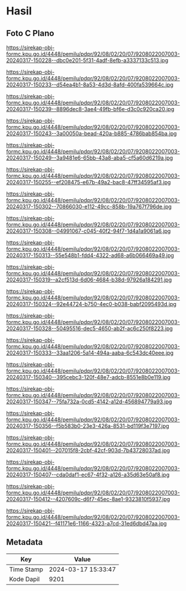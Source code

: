 # Hasil

## Foto C Plano

https://sirekap-obj-formc.kpu.go.id/4448/pemilu/pdpr/92/08/02/20/07/9208022007003-20240317-150228--dbc0e201-5f31-4adf-8efb-a3337133c513.jpg

https://sirekap-obj-formc.kpu.go.id/4448/pemilu/pdpr/92/08/02/20/07/9208022007003-20240317-150233--d54ea4b1-8a53-4d3d-8afd-400fa539664c.jpg

https://sirekap-obj-formc.kpu.go.id/4448/pemilu/pdpr/92/08/02/20/07/9208022007003-20240317-150239--8896dec8-3ae4-49fb-bf6e-d3c0c920ca20.jpg

https://sirekap-obj-formc.kpu.go.id/4448/pemilu/pdpr/92/08/02/20/07/9208022007003-20240317-150243--3a00050a-bead-420a-b885-4786bab854ba.jpg

https://sirekap-obj-formc.kpu.go.id/4448/pemilu/pdpr/92/08/02/20/07/9208022007003-20240317-150249--3a9481e6-65bb-43a8-aba5-cf5a60d6219a.jpg

https://sirekap-obj-formc.kpu.go.id/4448/pemilu/pdpr/92/08/02/20/07/9208022007003-20240317-150255--ef208475-e67b-49a2-bac8-47ff34595af3.jpg

https://sirekap-obj-formc.kpu.go.id/4448/pemilu/pdpr/92/08/02/20/07/9208022007003-20240317-150302--70866030-e112-49cc-858b-19a767f796de.jpg

https://sirekap-obj-formc.kpu.go.id/4448/pemilu/pdpr/92/08/02/20/07/9208022007003-20240317-150308--04991067-c045-40f2-94f7-1d4a1a9061a6.jpg

https://sirekap-obj-formc.kpu.go.id/4448/pemilu/pdpr/92/08/02/20/07/9208022007003-20240317-150313--55e548b1-fdd4-4322-ad68-a6b066469a49.jpg

https://sirekap-obj-formc.kpu.go.id/4448/pemilu/pdpr/92/08/02/20/07/9208022007003-20240317-150319--a2cf513d-6d06-4684-b38d-97926a184291.jpg

https://sirekap-obj-formc.kpu.go.id/4448/pemilu/pdpr/92/08/02/20/07/9208022007003-20240317-150324--92e44724-b750-4ec0-b038-babf2095493d.jpg

https://sirekap-obj-formc.kpu.go.id/4448/pemilu/pdpr/92/08/02/20/07/9208022007003-20240317-150328--50495516-dec5-4650-ab2f-ac6c250f8223.jpg

https://sirekap-obj-formc.kpu.go.id/4448/pemilu/pdpr/92/08/02/20/07/9208022007003-20240317-150333--33aa1206-5a14-494a-aaba-6c543dc40eee.jpg

https://sirekap-obj-formc.kpu.go.id/4448/pemilu/pdpr/92/08/02/20/07/9208022007003-20240317-150340--395cebc3-120f-48e7-adcb-8551e8b0e119.jpg

https://sirekap-obj-formc.kpu.go.id/4448/pemilu/pdpr/92/08/02/20/07/9208022007003-20240317-150347--75fa732a-0cd5-4142-a12d-456894779a93.jpg

https://sirekap-obj-formc.kpu.go.id/4448/pemilu/pdpr/92/08/02/20/07/9208022007003-20240317-150356--f5b583b0-23e3-426a-8531-bd119f3e7197.jpg

https://sirekap-obj-formc.kpu.go.id/4448/pemilu/pdpr/92/08/02/20/07/9208022007003-20240317-150401--207015f8-2cbf-42cf-903d-7b43728037ad.jpg

https://sirekap-obj-formc.kpu.go.id/4448/pemilu/pdpr/92/08/02/20/07/9208022007003-20240317-150407--cda0daf1-ec67-4f32-a126-a35d63e50af8.jpg

https://sirekap-obj-formc.kpu.go.id/4448/pemilu/pdpr/92/08/02/20/07/9208022007003-20240317-150412--4207609c-d6f7-45ec-8ae1-9323810f5937.jpg

https://sirekap-obj-formc.kpu.go.id/4448/pemilu/pdpr/92/08/02/20/07/9208022007003-20240317-150421--f41171e6-1166-4323-a7cd-31ed6dbd47aa.jpg


## Metadata

| Key        | Value               |
| ---------- | ------------------- |
| Time Stamp | 2024-03-17 15:33:47 |
| Kode Dapil | 9201                |



